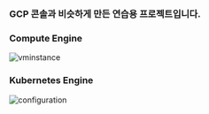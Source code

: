 ### GCP 콘솔과 비슷하게 만든 연습용 프로젝트입니다.


### Compute Engine
![vminstance](https://user-images.githubusercontent.com/51984701/92318079-340d0e00-f042-11ea-9dbc-01ef6018873f.PNG)


### Kubernetes Engine
![configuration](https://user-images.githubusercontent.com/51984701/92318088-45eeb100-f042-11ea-9d48-5a0275be785c.PNG)
